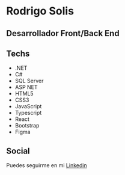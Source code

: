 # Rodrigo Solis
## Desarrollador Front/Back End 


## Techs
- .NET
-  C#
-  SQL Server
-  ASP NET
-  HTML5
-  CSS3
-  JavaScript
-  Typescript
-  React
-  Bootstrap
-  Figma

## Social

Puedes seguirme en mi   [Linkedin](https://www.linkedin.com/in/rodrigo-solis-142815257/)




